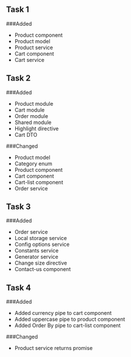 Task 1
----------------------------------
###Added
* Product component
* Product model
* Product service
* Cart component
* Cart service

Task 2
----------------------------------
###Added
* Product module
* Cart module
* Order module
* Shared module
* Highlight directive
* Cart DTO 

###Changed
* Product model
* Category enum
* Product component
* Cart component
* Cart-list component
* Order service

Task 3
----------------------------------
###Added
* Order service
* Local storage service
* Config options service
* Constants service 
* Generator service
* Change size directive
* Contact-us component

Task 4
----------------------------------
###Added
* Added currency pipe to cart component
* Added uppercase pipe to product component
* Added Order By pipe to cart-list component

###Changed
* Product service returns promise